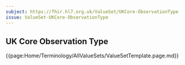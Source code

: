 ```yaml
---
subject: https://fhir.hl7.org.uk/ValueSet/UKCore-ObservationType
issue: ValueSet-UKCore-ObservationType
---
```

## UK Core Observation Type

{{page:Home/Terminology/AllValueSets/ValueSetTemplate.page.md}}